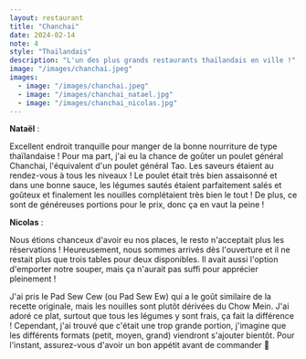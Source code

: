 ```yaml
---
layout: restaurant
title: "Chanchai"
date: 2024-02-14
note: 4
style: "Thaïlandais"
description: "L'un des plus grands restaurants thaïlandais en ville !"
image: "/images/chanchai.jpeg"
images:
  - image: "/images/chanchai.jpeg"
  - image: "/images/chanchai_natael.jpg"
  - image: "/images/chanchai_nicolas.jpg"
---
```


**Nataël** :

Excellent endroit tranquille pour manger de la bonne nourriture de type thaïlandaise ! Pour ma part, j'ai eu la chance de goûter un poulet général Chanchai, l'équivalent d'un poulet général Tao. Les saveurs étaient au rendez-vous à tous les niveaux ! Le poulet était très bien assaisonné et dans une bonne sauce, les légumes sautés étaient parfaitement salés et goûteux et finalement les nouilles complétaient très bien le tout ! De plus, ce sont de généreuses portions pour le prix, donc ça en vaut la peine !

**Nicolas** :

Nous étions chanceux d'avoir eu nos places, le resto n'acceptait plus les réservations ! Heureusement, nous sommes arrivés dès l'ouverture et il ne restait plus que trois tables pour deux disponibles. Il avait aussi l'option d'emporter notre souper, mais ça n'aurait pas suffi pour apprécier pleinement !

J'ai pris le Pad Sew Cew (ou Pad Sew Ew) qui a le goût similaire de la recette originale, mais les nouilles sont plutôt dérivées du Chow Mein. J'ai adoré ce plat, surtout que tous les légumes y sont frais, ça fait la différence ! Cependant, j'ai trouvé que c'était une trop grande portion, j'imagine que les différents formats (petit, moyen, grand) viendront s'ajouter bientôt. Pour l'instant, assurez-vous d'avoir un bon appétit avant de commander 🙂 